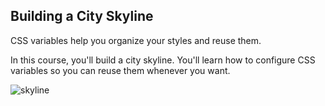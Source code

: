 ## Building a City Skyline

CSS variables help you organize your styles and reuse them.

In this course, you'll build a city skyline. You'll learn how to configure CSS variables so you can reuse them whenever you want.


![skyline](https://user-images.githubusercontent.com/83059771/181515503-6bc2fd07-29f2-4ba5-b07f-35f31548b6f4.png)
